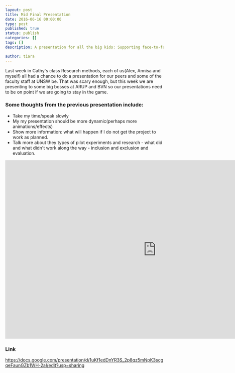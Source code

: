 ```yaml
---
layout: post
title: Mid Final Presentation 
date: 2016-06-16 00:00:00
type: post
published: true
status: publish
categories: []
tags: []
description: A presentation for all the big kids: Supporting face-to-face interactions through spacial layout 

author: tiara
---
```


Last week in Cathy's class Research methods, each of us(Alex, Annisa and myself) all had a chance to do a presentation for our peers and some of the faculty staff at UNSW be. That was scary enough, but this week we are presenting to some big bosses at ARUP and BVN so our presentations need to be on point if we are going to stay in the game. 

### Some thoughts from the previous presentation include:

- Take my time/speak slowly
- My my presentation should be more dynamic(perhaps more animations/effects)
- Show more information: what will happen if I do not get the project to work as planned. 
- Talk more about they types of pilot experiments and research - what did and what didn't work along the way - inclusion and exclusion and evaluation. 


<iframe src="https://docs.google.com/presentation/d/1uKf1edDnYR3S_2p8qz5mNpK3scgqeFaunGZb1WH-2aI/edit?usp=sharing" frameborder="0" width="960" height="569" allowfullscreen="true" mozallowfullscreen="true" webkitallowfullscreen="true"></iframe>

### Link 

https://docs.google.com/presentation/d/1uKf1edDnYR3S_2p8qz5mNpK3scgqeFaunGZb1WH-2aI/edit?usp=sharing 

